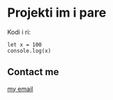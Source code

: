# Projekti im i pare
Kodi i ri:

    let x = 100
    console.log(x)
## Contact me
[my email](mailto;diartshala911@gmail.com)